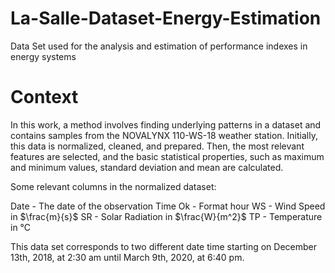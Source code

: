 # La-Salle-Dataset-Energy-Estimation
Data Set used for the analysis and estimation of performance indexes in energy systems

# Context
In this work, a method involves finding underlying patterns in a dataset and contains samples from the NOVALYNX 110-WS-18 weather station. Initially, this data is normalized, cleaned, and prepared. Then, the most relevant features are selected, and the basic statistical properties, such as maximum and minimum values, standard deviation and mean are calculated.

Some relevant columns in the normalized dataset:

Date - The date of the observation
Time Ok - Format hour
WS - Wind Speed in $\frac{m}{s}$
SR - Solar Radiation in $\frac{W}{m^2}$
TP - Temperature in °C

This data set corresponds to two different date time starting on December 13th, 2018, at 2:30 am until March 9th, 2020,  at 6:40 pm.

